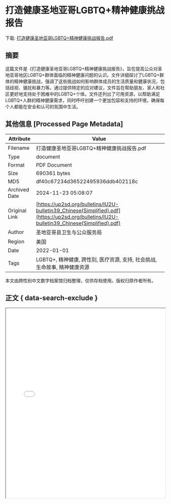 # 打造健康圣地亚哥LGBTQ+精神健康挑战报告

<!-- tcd_download_link -->
下载: <a href="打造健康圣地亚哥LGBTQ+精神健康挑战报告.pdf" download>打造健康圣地亚哥LGBTQ+精神健康挑战报告.pdf</a>
<!-- tcd_download_link_end -->

## 摘要

<!-- tcd_abstract -->
这篇文件是《打造健康圣地亚哥LGBTQ+精神健康挑战报告》，旨在提高公众对圣地亚哥地区LGBTQ+群体面临的精神健康问题的认识。文件详细探讨了LGBTQ+群体的精神健康挑战，强调了这些挑战如何影响群体成员的生活质量和健康状况，包括歧视、骚扰和暴力等。通过提供特定的应对建议，文件旨在帮助朋友、家人和社区更好地支持处于困难中的LGBTQ+个体。文件还列出了可用资源，以帮助满足LGBTQ+人群的精神健康需求，同时呼吁创建一个更加包容和支持的环境，确保每个人都能在安全和认可的氛围中生活。

<!-- tcd_abstract_end -->

## 其他信息 [Processed Page Metadata]

| Attribute       | Value                                  |
|-----------------|----------------------------------------|
| Filename        | 打造健康圣地亚哥LGBTQ+精神健康挑战报告.pdf                             |
| Type            | document                                 |
| Format          | PDF Document                               |
| Size            | 690361 bytes                           |
| MD5             | df40c67234d36522495936ddb402118c                                  |
| Archived Date   | 2024-11-23 05:08:07                             |
| Original Link   | [https://up2sd.org/bulletins/IU2U-bulletin39_Chinese(Simplified).pdf](https://up2sd.org/bulletins/IU2U-bulletin39_Chinese(Simplified).pdf)                         |
| Author          | 圣地亚哥县卫生与公众服务局                               |
| Region          | 美国                               |
| Date            | 2022-01-01                                 |
| Tags            | LGBTQ+, 精神健康, 跨性别, 医疗资源, 支持, 社会挑战, 生命故事, 精神健康资源                                 |

本文由跨性别中文数字档案馆归档整理，仅供存档使用。版权归原作者所有。


## 正文 { data-search-exclude }

<!-- tcd_main_text -->
<iframe src="../打造健康圣地亚哥LGBTQ+精神健康挑战报告.pdf" width="100%" height="600px">
    <p>无法显示PDF，请下载查看。</p>
</iframe>
<!-- tcd_main_text_end -->

